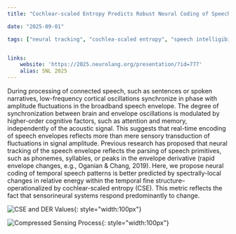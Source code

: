 ```yaml
---
title: "Cochlear-scaled Entropy Predicts Robust Neural Coding of Speech Envelopes"

date: "2025-09-01"

tags: ["neural tracking", "cochlea-scaled entropy", "speech intelligibility"]


links:
    website: 'https://2025.neurolang.org/presentation/?id=777'
    alias: SNL 2025
---
```

During processing of connected speech, such as sentences or spoken narratives, low-frequency cortical oscillations synchronize in phase with amplitude fluctuations in the broadband speech envelope. The degree of synchronization between brain and envelope oscillations is modulated by higher-order cognitive factors, such as attention and memory, independently of the acoustic signal. This suggests that real-time encoding of speech envelopes reflects more than mere sensory transduction of fluctuations in signal amplitude. Previous research has proposed that neural tracking of the speech envelope reflects the parsing of speech primitives, such as phonemes, syllables, or peaks in the envelope derivative (rapid envelope changes, e.g., Oganian & Chang, 2019). Here, we propose neural coding of temporal speech patterns is better predicted by spectrally-local changes in relative energy within the temporal fine structure–operationalized by cochlear-scaled entropy (CSE). This metric reflects the fact that sensorineural systems respond predominantly to change.



![CSE and DER Values](spectrogram_figure-1.png){: style="width:100px"}

![Compressed Sensing Process](cs_process-1.png){: style="width:100px"}




